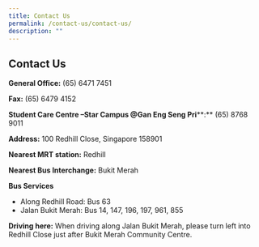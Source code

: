 ```yaml
---
title: Contact Us
permalink: /contact-us/contact-us/
description: ""
---
```

## Contact Us

**General Office:** (65) 6471 7451  
  
**Fax:** (65) 6479 4152  
  
**Student Care Centre –Star Campus @Gan Eng Seng Pri****:** (65) 8768 9011  
  
**Address:** 100 Redhill Close, Singapore 158901  
  
**Nearest MRT station:** Redhill  

**Nearest Bus Interchange:** Bukit Merah  
 
**Bus Services**

*   Along Redhill Road: Bus 63
*   Jalan Bukit Merah: Bus 14, 147, 196, 197, 961, 855

**Driving here:** When driving along Jalan Bukit Merah, please turn left into Redhill Close just after Bukit Merah Community Centre.